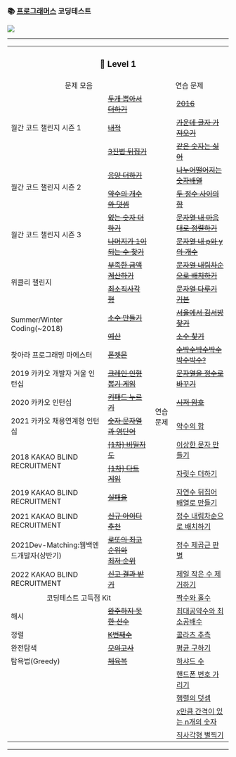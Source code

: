 ### 📚 [프로그래머스](https://programmers.co.kr/) 코딩테스트

<a href="https://lunar-nickel-dbc.notion.site/CordingTest-5831ea078b0d4ec28719e0517de6b54f"><img src="https://img.shields.io/badge/CodingTest-ffffff?style=flat-square&logo=notion&logoColor=black"/></a>
* * *

<table>
    <tr>
        <td colspan="4" align="center"><h3>🐣 Level 1</h3></td>
    </tr>
    <tr> 
        <td colspan="2" align="center">문제 모음</td>
        <td colspan="2" align="center">연습 문제</td>
    </tr>
<!--  line 1 v-->
    <tr>
        <td rowspan="3">월간 코드 챌린지 시즌 1️</td>
        <td><a href="https://github.com/yeojin822/algorithm-study/blob/main/src/main/java/%EB%91%90%EA%B0%9C%EB%BD%91%EC%95%84%EC%84%9C%EB%8D%94%ED%95%98%EA%B8%B0/Sum.java">
        <del>두개 뽑아서 더하기</del></a></td>
        <td rowspan="30" align="center">연습 문제️</td>
        <td><a href="https://github.com/yeojin822/algorithm-study/blob/main/src/main/java/%EC%9D%B4%EA%B3%B5%EC%9D%BC%EC%9C%A1/TwoThousandSixteen.java">
        <del>2016</del></a></td>
    </tr>
<!--  line 2 v-->
    <tr>
        <td><a href="https://github.com/yeojin822/algorithm-study/blob/main/src/main/java/%EB%82%B4%EC%A0%81/DotProduct.java">
        <del>내적</del></a></td>
        <td><a href="https://github.com/yeojin822/algorithm-study/blob/main/src/main/java/%EA%B0%80%EC%9A%B4%EB%8D%B0%EA%B8%80%EC%9E%90%EA%B0%80%EC%A0%B8%EC%98%A4%EA%B8%B0/MidLetter.java">
        <del>가운데 글자 가져오기</del></a></td>
    </tr>
<!--  line 3 v-->
    <tr>
        <td><a href="https://github.com/yeojin822/algorithm-study/blob/main/src/main/java/%EC%82%BC%EC%A7%84%EB%B2%95%EB%92%A4%EC%A7%91%EA%B8%B0/Ternary.java">
        <del>3진법 뒤집기</del></a></td>
        <td><a href="https://github.com/yeojin822/algorithm-study/blob/main/src/main/java/%EA%B0%99%EC%9D%80%EC%88%AB%EC%9E%90%EB%8A%94%EC%8B%AB%EC%96%B4/EqNum.java">
        <del>같은 숫자는 싫어</del></a></td>
    </tr>
<!-- line 4 v -->
    <tr>
        <td rowspan="2">월간 코드 챌린지 시즌 2️</td>
        <td><a href="https://github.com/yeojin822/algorithm-study/blob/main/src/main/java/%EC%9D%8C%EC%96%91%EB%8D%94%ED%95%98%EA%B8%B0/Add.java">
        <del>음양 더하기</del></a></td>
        <td><a href="https://github.com/yeojin822/algorithm-study/blob/main/src/main/java/%EB%82%98%EB%88%84%EC%96%B4%EB%96%A8%EC%96%B4%EC%A7%80%EB%8A%94%EC%88%AB%EC%9E%90%EB%B0%B0%EC%97%B4/NumArray.java">
        <del>나누어떨어지는 숫자배열</del></a></td>
    </tr>
<!-- line 5  v-->
    <tr>
        <td><a href="https://github.com/yeojin822/algorithm-study/blob/main/src/main/java/%EC%95%BD%EC%88%98%EC%9D%98%EA%B0%9C%EC%88%98%EC%99%80%EB%8D%A7%EC%85%88/Divisor.java">
        <del>약수의 개수와 덧셈</del></a></td>
        <td><a href="https://github.com/yeojin822/algorithm-study/blob/main/src/main/java/%EB%91%90%EC%A0%95%EC%88%98%EC%82%AC%EC%9D%B4%EC%9D%98%ED%95%A9/NumSum.java">
        <del>두 정수 사이의 합</del></a></td>
    </tr>
 <!-- line 6  v-->
    <tr>
        <td rowspan="2">월간 코드 챌린지 시즌 3️</td>
        <td><a href="https://github.com/yeojin822/algorithm-study/blob/main/src/main/java/%EC%97%86%EB%8A%94%EC%88%AB%EC%9E%90%EB%8D%94%ED%95%98%EA%B8%B0/NumAdd.java">
        <del>없는 숫자 더하기</del></a></td>
        <td><a href="https://github.com/yeojin822/algorithm-study/blob/main/src/main/java/%EB%AC%B8%EC%9E%90%EC%97%B4%EB%82%B4%EB%A7%98%EB%8C%80%EB%A1%9C%EC%A0%95%EB%A0%AC%ED%95%98%EA%B8%B0/ArraySort.java">
        <del>문자열 내 마음대로 정렬하기</del></a></td>
    </tr>
 <!-- line 7 v -->     
    <tr>
        <td><a href="https://github.com/yeojin822/algorithm-study/blob/main/src/main/java/%EB%82%98%EB%A8%B8%EC%A7%80%EA%B0%801%EC%9D%B4%EB%90%98%EB%8A%94%EC%88%98%EC%B0%BE%EA%B8%B0/findOne.java">
        <del>나머지가 1이 되는 수 찾기</del></a></td>
        <td><a href="https://github.com/yeojin822/algorithm-study/blob/main/src/main/java/%EB%AC%B8%EC%9E%90%EC%97%B4%EB%82%B4p%EC%99%80y%EC%9D%98%EA%B0%9C%EC%88%98/CountPY.java">
        <del>문자열 내 p와 y의 개수</del></a></td>
    </tr>
 <!-- line 8 v -->     
    <tr>
        <td rowspan="2">위클리 챌린지️</td>
        <td><a href="https://github.com/yeojin822/algorithm-study/blob/main/src/main/java/%EB%B6%80%EC%A1%B1%ED%95%9C%EA%B8%88%EC%95%A1%EA%B3%84%EC%82%B0%ED%95%98%EA%B8%B0/Cal.java">
        <del>부족한 금액 계산하기</del></a></td>
        <td><a href="https://github.com/yeojin822/algorithm-study/blob/main/src/main/java/%EB%AC%B8%EC%9E%90%EC%97%B4%EB%82%B4%EB%A6%BC%EC%B0%A8%EC%88%9C%EC%9C%BC%EB%A1%9C%EB%B0%B0%EC%B9%98%ED%95%98%EA%B8%B0/StringReverse.java">
        <del>문자열 내림차순으로 배치하기</del></a></td>
    </tr>
<!-- line 9 v -->      
    <tr>
        <td><a href="https://github.com/yeojin822/algorithm-study/blob/main/src/main/java/%EC%B5%9C%EC%86%8C%EC%A7%81%EC%82%AC%EA%B0%81%ED%98%95/Rectangle.java">
        <del>최소직사각형</del></a></td>
        <td><a href="https://github.com/yeojin822/algorithm-study/blob/main/src/main/java/%EB%AC%B8%EC%9E%90%EC%97%B4%EB%8B%A4%EB%A3%A8%EA%B8%B0%EA%B8%B0%EB%B3%B8/StringBasic.java">
        <del>문자열 다루기 기본</del></a></td>
    </tr>
<!-- line 10 v -->      
    <tr>
        <td rowspan="2">Summer/Winter Coding(~2018)️</td>
        <td><a href="https://github.com/yeojin822/algorithm-study/blob/main/src/main/java/%EC%86%8C%EC%88%98%EB%A7%8C%EB%93%A4%EA%B8%B0/Decimal.java">
        <del>소수 만들기</del></a></td>
        <td><a href="https://github.com/yeojin822/algorithm-study/blob/main/src/main/java/%EC%84%9C%EC%9A%B8%EC%97%90%EC%84%9C%EA%B9%80%EC%84%9C%EB%B0%A9%EC%B0%BE%EA%B8%B0/FindKim.java">
        <del>서울에서 김서방 찾기</del></a></td>
    </tr>
<!-- line 11  -->      
    <tr>
        <td><a href="https://github.com/yeojin822/algorithm-study/blob/main/src/main/java/%EC%98%88%EC%82%B0/Budget.java">
        <del>예산</del></a></td>
        <td><a href="https://github.com/yeojin822/algorithm-study/blob/main/src/main/java/%EC%86%8C%EC%88%98%EC%B0%BE%EA%B8%B0/FindDecimal.java">
        <del>소수 찾기</del></a></td>
    </tr>
<!-- line 12  -->      
    <tr>
        <td>찾아라 프로그래밍 마에스터️</td>
        <td><a href="https://github.com/yeojin822/algorithm-study/blob/main/src/main/java/%ED%8F%B0%EC%BC%93%EB%AA%AC/Phone.java">
        <del>폰켓몬</del></a></td>
        <td><a href="https://github.com/yeojin822/algorithm-study/blob/main/src/main/java/%EC%88%98%EB%B0%95%EC%88%98%EB%B0%95%EC%88%98%EB%B0%95%EC%88%98%EB%B0%95%EC%88%98%EB%B0%95%EC%88%98/Subark.java">
        <del>수박수박수박수박수박수?</del></a></td>
    </tr>
<!-- line 13  -->      
    <tr>
        <td>2019 카카오 개발자 겨울 인턴십️</td>
        <td><a href="https://github.com/yeojin822/algorithm-study/blob/main/src/main/java/%ED%81%AC%EB%A0%88%EC%9D%B8%EC%9D%B8%ED%98%95%EB%BD%91%EA%B8%B0%EA%B2%8C%EC%9E%84/Crane.java">
        <del>크레인 인형뽑기 게임</del></a></td>
        <td><a href="https://github.com/yeojin822/algorithm-study/blob/main/src/main/java/%EB%AC%B8%EC%9E%90%EC%97%B4%EC%9D%84%EC%A0%95%EC%88%98%EB%A1%9C%EB%B0%94%EA%BE%B8%EA%B8%B0/StringToInt.java">
        <del>문자열을 정수로 바꾸기</del></a></td>
    </tr>
<!-- line 14  -->      
    <tr>
        <td>2020 카카오 인턴십️</td>
        <td><a href="https://github.com/yeojin822/algorithm-study/blob/main/src/main/java/%ED%82%A4%ED%8C%A8%EB%93%9C%EB%88%84%EB%A5%B4%EA%B8%B0/Keypad.java">
        <del>키패드 누르기</del></a></td>
        <td><a href="https://github.com/yeojin822/algorithm-study/blob/main/src/main/java/%EC%8B%9C%EC%A0%80%EC%95%94%ED%98%B8/Pwd.java">
        <del>시저 암호</del></a></td>
    </tr>
<!-- line 15  -->      
    <tr>
        <td>2021 카카오 채용연계형 인턴십️</td>
        <td><a href="https://github.com/yeojin822/algorithm-study/blob/main/src/main/java/%EC%88%AB%EC%9E%90%EB%AC%B8%EC%9E%90%EC%97%B4%EA%B3%BC%EC%98%81%EB%8B%A8%EC%96%B4/NumAndString.java">
        <del>숫자 문자열과 영단어</del></a></td>
        <td><a href="#">
        약수의 합</a></td>
    </tr>
<!-- line 16  -->      
    <tr>
        <td rowspan="2">2018 KAKAO BLIND RECRUITMENT️</td>
        <td><a href="https://github.com/yeojin822/algorithm-study/blob/main/src/main/java/%EC%9D%BC%EC%B0%A8%EB%B9%84%EB%B0%80%EC%A7%80%EB%8F%84/FirstMap.java">
        <del>[1차] 비밀지도</del></a></td>
        <td><a href="#">
        이상한 문자 만들기</a></td>
    </tr>
<!-- line 17  -->      
    <tr>
        <td><a href="https://github.com/yeojin822/algorithm-study/blob/main/src/main/java/%EC%9D%BC%EC%B0%A8%EB%8B%A4%ED%8A%B8%EA%B2%8C%EC%9E%84/Dart.java">
        <del>[1차] 다트 게임</del></a></td>
        <td><a href="#">
        자릿수 더하기</a></td>
    </tr>
<!-- line 18  -->      
    <tr>
        <td>2019 KAKAO BLIND RECRUITMENT️</td>
        <td><a href="https://github.com/yeojin822/algorithm-study/blob/main/src/main/java/%EC%8B%A4%ED%8C%A8%EC%9C%A8/Fail.java">
        <del>실패율</del></a></td>
        <td><a href="#">
        자연수 뒤집어 배열로 만들기</a></td>
    </tr>
 <!-- line 19  -->     
    <tr>
        <td>2021 KAKAO BLIND RECRUITMENT️</td>
        <td><a href="https://github.com/yeojin822/algorithm-study/blob/main/src/main/java/%EC%8B%A0%EA%B7%9C%EC%95%84%EC%9D%B4%EB%94%94%EC%B6%94%EC%B2%9C/newId.java">
        <del>신규 아이디 추천</del></a></td>
        <td><a href="#">
        정수 내림차순으로 배치하기</a></td>
    </tr>
<!-- line 20  -->      
    <tr>
        <td>2021Dev-Matching:웹백엔드개발자(상반기)️</td>
        <td><a href="https://github.com/yeojin822/algorithm-study/blob/main/src/main/java/%EB%A1%9C%EB%98%90%EC%9D%98%EC%B5%9C%EA%B3%A0%EC%88%9C%EC%9C%84%EC%99%80%EC%B5%9C%EC%A0%80%EC%88%9C%EC%9C%84/Lotto.java">
        <del>로또의 최고 순위와 <br/>최저 순위</del></a></td>
        <td><a href="#">
        정수 제곱근 판별</a></td>
    </tr>
<!-- line 21  -->      
    <tr>
        <td>2022 KAKAO BLIND RECRUITMENT️</td>
        <td><a href="https://github.com/yeojin822/algorithm-study/blob/main/src/main/java/%EC%8B%A0%EA%B3%A0%EA%B2%B0%EA%B3%BC%EB%B0%9B%EA%B8%B0/Result.java">
        <del>신고 결과 받기</del></a></td>
        <td><a href="#">
        제일 작은 수 제거하기</a></td>
    </tr>
<!-- line 22  --> 
    <tr> 
        <td colspan="2" align="center">코딩테스트 고득점 Kit</td>
        <td><a href="#">
        짝수와 홀수</a></td>
    </tr>
<!-- line 23  --> 
    <tr>
        <td>해시 ️</td>
        <td><a href="https://github.com/yeojin822/algorithm-study/blob/main/src/main/java/%EC%99%84%EC%A3%BC%ED%95%98%EC%A7%80%EB%AA%BB%ED%95%9C%EC%84%A0%EC%88%98/Unfinished.java">
        <del>완주하지 못한 선수</del></a></td> 
        <td><a href="#">
        최대공약수와 최소공배수</a></td>
    </tr>
<!-- line 24  --> 
    <tr>
        <td>정렬 ️</td>
        <td><a href="https://github.com/yeojin822/algorithm-study/blob/main/src/main/java/K%EB%B2%88%EC%A7%B8%EC%88%98/NumK.java">
        <del>K번째수</del></a></td>
        <td><a href="#">
        콜라츠 추측</a></td>
    </tr>
<!-- line 25  --> 
    <tr>
        <td>완전탐색️</td>
        <td><a href="https://github.com/yeojin822/algorithm-study/blob/main/src/main/java/%EB%AA%A8%EC%9D%98%EA%B3%A0%EC%82%AC/Exam.java">
        <del>모의고사</del></a></td>
        <td><a href="#">
        평균 구하기</a></td>
    </tr>
<!-- line 26  --> 
    <tr>
        <td>탐욕법(Greedy)️</td>
        <td><a href="https://github.com/yeojin822/algorithm-study/blob/main/src/main/java/%ED%83%90%EC%9A%95%EB%B2%95/Greedy.java">
        <del>체육복</del></a></td>
        <td><a href="#">
        하샤드 수</a></td>
    </tr>
<!-- line 27  --> 
    <tr>
        <td>️</td>
        <td></td>
        <td><a href="#">
        핸드폰 번호 가리기</a></td>
    </tr>
<!-- line 28  --> 
    <tr>
        <td>️</td>
        <td></td>
        <td><a href="#">
        행렬의 덧셈</a></td>
    </tr>
<!-- line 29  --> 
    <tr>
        <td>️</td>
        <td></td>
        <td><a href="#">
        x만큼 간격이 있는 n개의 숫자</a></td>
    </tr>
<!-- line 30  --> 
    <tr>
        <td>️</td>
        <td></td>
        <td><a href="#">
        직사각형 별찍기</a></td>
    </tr>

</table>



* * * 
